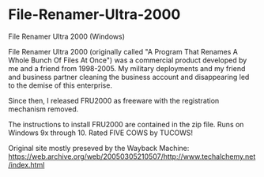 # File-Renamer-Ultra-2000
File Renamer Ultra 2000 (Windows)

File Renamer Ultra 2000 (originally called "A Program That Renames A Whole Bunch Of Files At Once") was a commercial product developed by me and a friend from 1998-2005. My military deployments and my friend and business partner cleaning the business account and disappearing led to the demise of this enterprise.

Since then, I released FRU2000 as freeware with the registration mechanism removed.

The instructions to install FRU2000 are contained in the zip file.
Runs on Windows 9x through 10.
Rated FIVE COWS by TUCOWS!

Original site mostly preseved by the Wayback Machine:
https://web.archive.org/web/20050305210507/http://www.techalchemy.net/index.html
